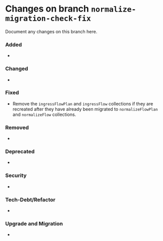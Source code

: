 # Changes on branch `normalize-migration-check-fix`
Document any changes on this branch here.
### Added
- 

### Changed
- 

### Fixed
- Remove the `ingressFlowPlan` and `ingressFlow` collections if they are recreated after they have already been migrated to `normalizeFlowPlan` and `normalizeFlow` collections.

### Removed
- 

### Deprecated
- 

### Security
- 

### Tech-Debt/Refactor
- 

### Upgrade and Migration
- 
